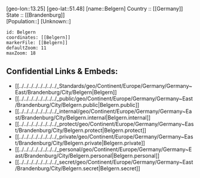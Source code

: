 ﻿---
location: [51.48,13.25] 
mapzoom: [7,12] 
mapmarker: city 
type: City
tags:
- geo/City


SpocWebEntityId: 29082
isDeleted: false
confidential: public

---
[geo-lon::13.25] 
[geo-lat::51.48] 
[name::Belgern] 
Country :: [[Germany]]  
State :: [[Brandenburg]]  
[Population::] 
[Unknown::] 


```leaflet
id: Belgern
coordinates: [[Belgern]] 
markerFile: [[Belgern]] 
defaultZoom: 11 
maxZoom: 18
```


## Confidential Links & Embeds: 
- [[../../../../../../../../_Standards/geo/Continent/Europe/Germany/Germany~East/Brandenburg/City/Belgern|Belgern]] 
- [[../../../../../../../../_public/geo/Continent/Europe/Germany/Germany~East/Brandenburg/City/Belgern.public|Belgern.public]] 
- [[../../../../../../../../_internal/geo/Continent/Europe/Germany/Germany~East/Brandenburg/City/Belgern.internal|Belgern.internal]] 
- [[../../../../../../../../_protect/geo/Continent/Europe/Germany/Germany~East/Brandenburg/City/Belgern.protect|Belgern.protect]] 
- [[../../../../../../../../_private/geo/Continent/Europe/Germany/Germany~East/Brandenburg/City/Belgern.private|Belgern.private]] 
- [[../../../../../../../../_personal/geo/Continent/Europe/Germany/Germany~East/Brandenburg/City/Belgern.personal|Belgern.personal]] 
- [[../../../../../../../../_secret/geo/Continent/Europe/Germany/Germany~East/Brandenburg/City/Belgern.secret|Belgern.secret]] 
